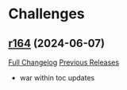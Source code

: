 # <DBM Mod> Challenges

## [r164](https://github.com/DeadlyBossMods/DBM-Challenges/tree/r164) (2024-06-07)
[Full Changelog](https://github.com/DeadlyBossMods/DBM-Challenges/compare/r163...r164) [Previous Releases](https://github.com/DeadlyBossMods/DBM-Challenges/releases)

- war within toc updates  
